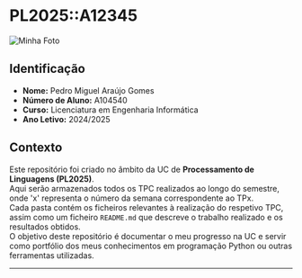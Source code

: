 # PL2025::A12345

![Minha Foto]((https://github.com/FkGomesKr.png))  

## Identificação
- **Nome:** Pedro Miguel Araújo Gomes
- **Número de Aluno:** A104540
- **Curso:** Licenciatura em Engenharia Informática  
- **Ano Letivo:** 2024/2025  

## Contexto
Este repositório foi criado no âmbito da UC de **Processamento de Linguagens (PL2025)**.  
Aqui serão armazenados todos os TPC realizados ao longo do semestre, onde 'x' representa o número da semana correspondente ao TPx.  
Cada pasta contém os ficheiros relevantes à realização do respetivo TPC, assim como um ficheiro `README.md` que descreve o trabalho realizado e os resultados obtidos.  
O objetivo deste repositório é documentar o meu progresso na UC e servir como portfólio dos meus conhecimentos em programação Python ou outras ferramentas utilizadas.

---

